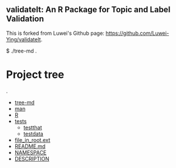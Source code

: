 ## validateIt: An R Package for Topic and Label Validation

This is forked from Luwei's Github page: https://github.com/Luwei-Ying/validateIt. 

$ ./tree-md .
# Project tree

.
 * [tree-md](./tree-md)
 * [man](./man)
 * [R](./R)
 * [tests](./tests)
   * [testthat](./tests/testthat)
   * [testdata](./tests/testdata)
 * [file_in_root.ext](./file_in_root.ext)
 * [README.md](./README.md)
 * [NAMESPACE](./NAMESPACE)
 * [DESCRIPTION](./DESCRIPTION)
